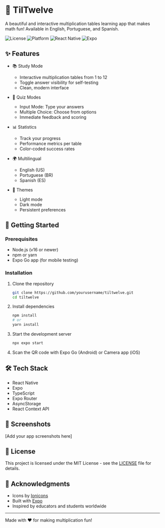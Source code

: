 # 🔢 TilTwelve

A beautiful and interactive multiplication tables learning app that makes math fun! Available in English, Portuguese, and Spanish.

![License](https://img.shields.io/badge/license-MIT-blue.svg)
![Platform](https://img.shields.io/badge/platform-iOS%20%7C%20Android-green.svg)
![React Native](https://img.shields.io/badge/React%20Native-v0.72-blue.svg)
![Expo](https://img.shields.io/badge/Expo-SDK%2049-black.svg)

## ✨ Features

- 📚 Study Mode
  - Interactive multiplication tables from 1 to 12
  - Toggle answer visibility for self-testing
  - Clean, modern interface

- 🎯 Quiz Modes
  - Input Mode: Type your answers
  - Multiple Choice: Choose from options
  - Immediate feedback and scoring

- 📊 Statistics
  - Track your progress
  - Performance metrics per table
  - Color-coded success rates

- 🌍 Multilingual
  - English (US)
  - Portuguese (BR)
  - Spanish (ES)

- 🎨 Themes
  - Light mode
  - Dark mode
  - Persistent preferences

## 🚀 Getting Started

### Prerequisites

- Node.js (v16 or newer)
- npm or yarn
- Expo Go app (for mobile testing)

### Installation

1. Clone the repository
   ```bash
   git clone https://github.com/yourusername/tiltwelve.git
   cd tiltwelve
   ```

2. Install dependencies
   ```bash
   npm install
   # or
   yarn install
   ```

3. Start the development server
   ```bash
   npx expo start
   ```

4. Scan the QR code with Expo Go (Android) or Camera app (iOS)

## 🛠 Tech Stack

- React Native
- Expo
- TypeScript
- Expo Router
- AsyncStorage
- React Context API

## 📱 Screenshots

[Add your app screenshots here]

## 📝 License

This project is licensed under the MIT License - see the [LICENSE](LICENSE) file for details.

## 🙏 Acknowledgments

- Icons by [Ionicons](https://ionic.io/ionicons)
- Built with [Expo](https://expo.dev)
- Inspired by educators and students worldwide

---

Made with ❤️ for making multiplication fun!
